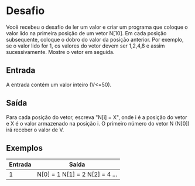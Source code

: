 # Desafio
Você recebeu o desafio de ler um valor e criar um programa que coloque o valor lido na primeira posição de um vetor N[10]. Em cada posição subsequente, coloque o dobro do valor da posição anterior. Por exemplo, se o valor lido for 1, os valores do vetor devem ser 1,2,4,8 e assim sucessivamente. Mostre o vetor em seguida.

## Entrada
A entrada contém um valor inteiro (V<=50).

## Saída
Para cada posição do vetor, escreva "N[i] = X", onde i é a posição do vetor e X é o valor armazenado na posição i. O primeiro número do vetor N (N[0]) irá receber o valor de V.


## Exemplos

Entrada | Saída
------- | --------
1       | N[0] = 1 N[1] = 2 N[2] = 4 ...